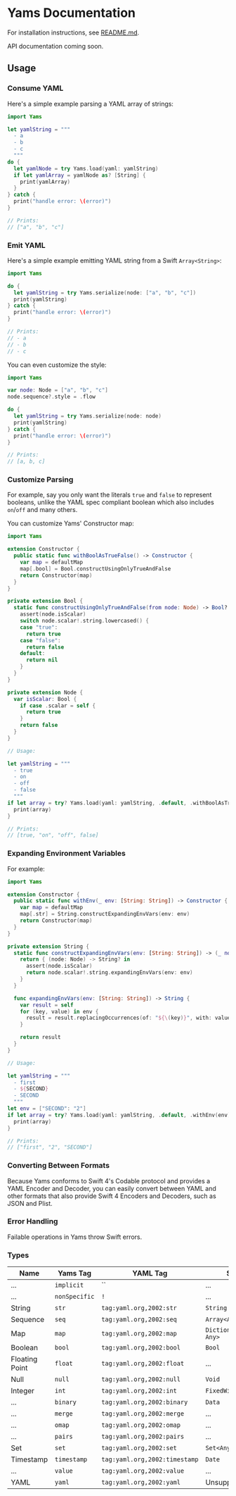# Yams Documentation

For installation instructions, see [README.md](README.md).

API documentation coming soon.

## Usage

### Consume YAML

Here's a simple example parsing a YAML array of strings:

```swift
import Yams

let yamlString = """
  - a
  - b
  - c
  """
do {
  let yamlNode = try Yams.load(yaml: yamlString)
  if let yamlArray = yamlNode as? [String] {
    print(yamlArray)
  }
} catch {
  print("handle error: \(error)")
}

// Prints:
// ["a", "b", "c"]
```

### Emit YAML

Here's a simple example emitting YAML string from a Swift `Array<String>`:

```swift
import Yams

do {
  let yamlString = try Yams.serialize(node: ["a", "b", "c"])
  print(yamlString)
} catch {
  print("handle error: \(error)")
}

// Prints:
// - a
// - b
// - c
```

You can even customize the style:

```swift
import Yams

var node: Node = ["a", "b", "c"]
node.sequence?.style = .flow

do {
  let yamlString = try Yams.serialize(node: node)
  print(yamlString)
} catch {
  print("handle error: \(error)")
}

// Prints:
// [a, b, c]
```

### Customize Parsing

For example, say you only want the literals `true` and `false` to represent booleans, unlike the
YAML spec compliant boolean which also includes `on`/`off` and many others.

You can customize Yams' Constructor map:

```swift
import Yams

extension Constructor {
  public static func withBoolAsTrueFalse() -> Constructor {
    var map = defaultMap
    map[.bool] = Bool.constructUsingOnlyTrueAndFalse
    return Constructor(map)
  }
}

private extension Bool {
  static func constructUsingOnlyTrueAndFalse(from node: Node) -> Bool? {
    assert(node.isScalar)
    switch node.scalar!.string.lowercased() {
    case "true":
      return true
    case "false":
      return false
    default:
      return nil
    }
  }
}

private extension Node {
  var isScalar: Bool {
    if case .scalar = self {
      return true
    }
    return false
  }
}

// Usage:

let yamlString = """
  - true
  - on
  - off
  - false
  """
if let array = try? Yams.load(yaml: yamlString, .default, .withBoolAsTrueFalse()) as? [Any] {
  print(array)
}

// Prints:
// [true, "on", "off", false]
```

### Expanding Environment Variables

For example:

```swift
import Yams

extension Constructor {
  public static func withEnv(_ env: [String: String]) -> Constructor {
    var map = defaultMap
    map[.str] = String.constructExpandingEnvVars(env: env)
    return Constructor(map)
  }
}

private extension String {
  static func constructExpandingEnvVars(env: [String: String]) -> (_ node: Node) -> String? {
    return { (node: Node) -> String? in
      assert(node.isScalar)
      return node.scalar!.string.expandingEnvVars(env: env)
    }
  }

  func expandingEnvVars(env: [String: String]) -> String {
    var result = self
    for (key, value) in env {
      result = result.replacingOccurrences(of: "${\(key)}", with: value)
    }

    return result
  }
}

// Usage:

let yamlString = """
  - first
  - ${SECOND}
  - SECOND
  """
let env = ["SECOND": "2"]
if let array = try? Yams.load(yaml: yamlString, .default, .withEnv(env)) as? [String] {
  print(array)
}

// Prints:
// ["first", "2", "SECOND"]
```

### Converting Between Formats

Because Yams conforms to Swift 4's Codable protocol and provides a YAML Encoder and Decoder,
you can easily convert between YAML and other formats that also provide Swift 4 Encoders and
Decoders, such as JSON and Plist.

### Error Handling

Failable operations in Yams throw Swift errors.

### Types

| Name           | Yams Tag      | YAML Tag                      | Swift Types                    |
|----------------|---------------|-------------------------------|--------------------------------|
| ...            | `implicit`    | ``                            | ...                            |
| ...            | `nonSpecific` | `!`                           | ...                            |
| String         | `str`         | `tag:yaml.org,2002:str`       | `String`                       |
| Sequence       | `seq`         | `tag:yaml.org,2002:seq`       | `Array<Any>`                   |
| Map            | `map`         | `tag:yaml.org,2002:map`       | `Dictionary<AnyHashable, Any>` |
| Boolean        | `bool`        | `tag:yaml.org,2002:bool`      | `Bool`                         |
| Floating Point | `float`       | `tag:yaml.org,2002:float`     | ...                            |
| Null           | `null`        | `tag:yaml.org,2002:null`      | `Void`                         |
| Integer        | `int`         | `tag:yaml.org,2002:int`       | `FixedWidthInteger`            |
| ...            | `binary`      | `tag:yaml.org,2002:binary`    | `Data`                         |
| ...            | `merge`       | `tag:yaml.org,2002:merge`     | ...                            |
| ...            | `omap`        | `tag:yaml.org,2002:omap`      | ...                            |
| ...            | `pairs`       | `tag:yaml.org,2002:pairs`     | ...                            |
| Set            | `set`         | `tag:yaml.org,2002:set`       | `Set<AnyHashable>`             |
| Timestamp      | `timestamp`   | `tag:yaml.org,2002:timestamp` | `Date`                         |
| ...            | `value`       | `tag:yaml.org,2002:value`     | ...                            |
| YAML           | `yaml`        | `tag:yaml.org,2002:yaml`      | Unsupported                    |
